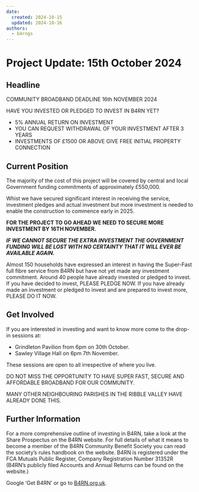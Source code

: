 ```yaml
---
date:
  created: 2024-10-15
  updated: 2024-10-16
authors:
  - b4rngs
---
```

# Project Update: 15th October 2024

## Headline

COMMUNITY BROADBAND DEADLINE 16th NOVEMBER 2024

HAVE YOU INVESTED OR PLEDGED TO INVEST IN B4RN YET?

* 5% ANNUAL RETURN ON INVESTMENT
* YOU CAN REQUEST WITHDRAWAL OF YOUR INVESTMENT AFTER 3 YEARS
* INVESTMENTS OF £1500 OR ABOVE GIVE FREE INITIAL PROPERTY CONNECTION 

## Current Position

The majority of the cost of this project will be covered by central and local Government funding commitments of approximately £550,000.

Whist we have secured significant interest in receiving the service, investment pledges and actual investment but more investment is needed to enable the construction to commence early in 2025.

**FOR THE PROJECT TO GO AHEAD WE NEED TO SECURE MORE INVESTMENT BY 16TH NOVEMBER.**

***IF WE CANNOT SECURE THE EXTRA INVESTMENT THE GOVERNMENT FUNDING WILL BE LOST WITH NO CERTAINTY THAT IT WILL EVER BE AVAILABLE AGAIN.***

Almost 150 households have expressed an interest in having the Super-Fast full fibre service from B4RN but have not yet made any investment commitment. Around 40 people have already invested or pledged to invest. If you have decided to invest, PLEASE PLEDGE NOW. If you have already made an investment or pledged to invest and are prepared to invest more, PLEASE DO IT NOW.

## Get Involved

If you are interested in investing and want to know more come to the drop-in sessions at:

* Grindleton Pavilion from 6pm on 30th October.
* Sawley Village Hall on 6pm 7th November.

These sessions are open to all irrespective of where you live.

DO NOT MISS THE OPPORTUNITY TO HAVE SUPER FAST, SECURE AND AFFORDABLE BROADBAND FOR OUR COMMUNITY. 

MANY OTHER NEIGHBOURING PARISHES IN THE RIBBLE VALLEY HAVE ALREADY DONE THIS.

## Further Information

For a more comprehensive outline of investing in B4RN, take a look at the Share Prospectus on the B4RN website. For full details of what it means to become a member of the B4RN Community Benefit Society you can read the society’s rules handbook on the website. B4RN is registered under the FCA Mutuals Public Register, Company Registration Number 31352R (B4RN’s publicly filed Accounts and Annual Returns can be found on the website.)


Google ‘Get B4RN’ or go to [B4RN.org.uk](https://www.b4rn.org.uk/).
